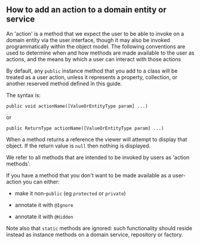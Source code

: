 How to add an action to a domain entity or service
--------------------------------------------------

[//]: # (content copied to _user-guide_xxx)

An 'action' is a method that we expect the user to be able to invoke on
a domain entity via the user interface, though it may also be invoked
programmatically within the object model. The following conventions are
used to determine when and how methods are made available to the user as
actions, and the means by which a user can interact with those actions

By default, any `public` instance method that you add to a class will be
treated as a user action, unless it represents a property, collection,
or another reserved method defined in this guide.

The syntax is:

    public void actionName([ValueOrEntityType param] ...)

or

    public ReturnType actionName([ValueOrEntityType param] ...)

When a method returns a reference the viewer will attempt to display
that object. If the return value is `null` then nothing is displayed.

We refer to all methods that are intended to be invoked by users as
'action methods'.

If you have a method that you don't want to be made available as a
user-action you can either:

-   make it non-`public` (eg `protected` or `private`)

-   annotate it with `@Ignore`

-   annotate it with `@Hidden`

Note also that `static` methods are ignored: such functionality should
reside instead as instance methods on a domain service, repository or factory.

